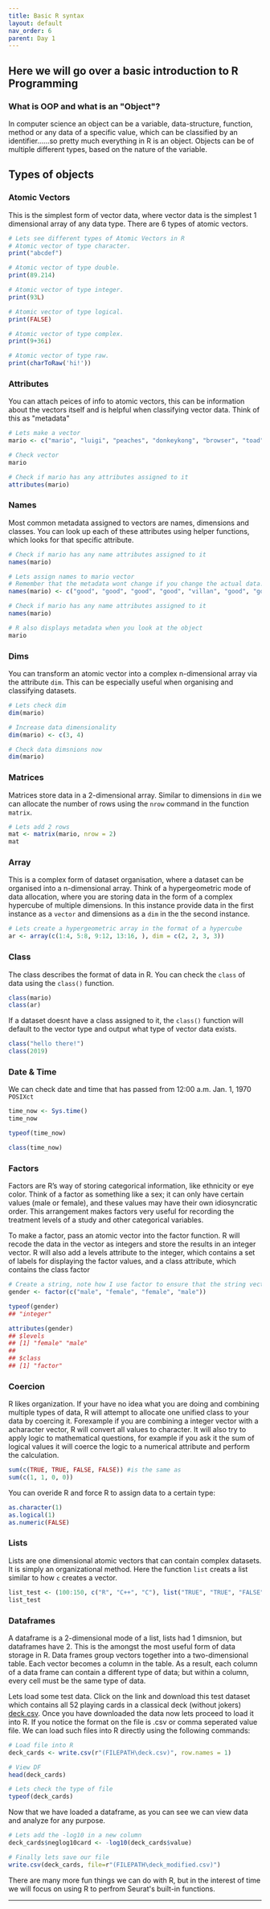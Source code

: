 ```yaml
---
title: Basic R syntax
layout: default
nav_order: 6
parent: Day 1
---
```


## Here we will go over a basic introduction to R Programming
### What is OOP and what is an "Object"?
In computer science an object can be a variable, data-structure, function, method or any data of a specific value, which can be classified by an identifier......so pretty much everything in R is an object. Objects can be of multiple different types, based on the nature of the variable. 

## Types of objects
### Atomic Vectors
This is the simplest form of vector data, where vector data is the simplest 1 dimensional array of any data type. There are 6 types of atomic vectors.

```r
# Lets see different types of Atomic Vectors in R
# Atomic vector of type character.
print("abcdef")

# Atomic vector of type double.
print(89.214)

# Atomic vector of type integer.
print(93L)

# Atomic vector of type logical.
print(FALSE)

# Atomic vector of type complex.
print(9+36i)

# Atomic vector of type raw.
print(charToRaw('hi!'))
```
### Attributes
You can attach peices of info to atomic vectors, this can be information about the vectors itself and is helpful when classifying vector data. Think of this as "metadata"
```r
# Lets make a vector
mario <- c("mario", "luigi", "peaches", "donkeykong", "browser", "toad", "giuseppe", "koopa", "spike", "penguinking", "kamek", "goomba")

# Check vector
mario

# Check if mario has any attributes assigned to it
attributes(mario)
```

### Names
Most common metadata assigned to vectors are names, dimensions and classes. You can look up each of these attributes using helper functions, which looks for that specific attribute.
```r
# Check if mario has any name attributes assigned to it
names(mario)

# Lets assign names to mario vector
# Remember that the metadata wont change if you change the actual data.
names(mario) <- c("good", "good", "good", "good", "villan", "good", "good", "villan", "villan", "good", "good", "villan") 

# Check if mario has any name attributes assigned to it
names(mario)

# R also displays metadata when you look at the object
mario
```

### Dims
You can transform an atomic vector into a complex n-dimensional array via the attribute `dim`. This can be especially useful when organising and classifying datasets.

```r
# Lets check dim
dim(mario)

# Increase data dimensionality
dim(mario) <- c(3, 4)

# Check data dimsnions now
dim(mario)
```

### Matrices
Matrices store data in a 2-dimensional array. Similar to dimensions in `dim` we can allocate the number of rows using the `nrow` command in the function `matrix`.

```r
# Lets add 2 rows
mat <- matrix(mario, nrow = 2)
mat
```

### Array
This is a complex form of dataset organisation, where a dataset can be organised into a n-dimensional array. Think of a hypergeometric mode of data allocation, where you are storing data in the form of a complex hypercube of multiple dimensions. In this instance provide data in the first instance as a `vector` and dimensions as a `dim` in the the second instance.

```r
# Lets create a hypergeometric array in the format of a hypercube
ar <- array(c(1:4, 5:8, 9:12, 13:16, ), dim = c(2, 2, 3, 3))
```

### Class
The class describes the format of data in R. You can check the `class` of data using the `class()` function.
```r
class(mario)
class(ar)
```

If a dataset doesnt have a class assigned to it, the `class()` function will default to the vector type and output what type of vector data exists.
```r
class("hello there!")
class(2019)
```

### Date & Time
We can check date and time that has passed from 12:00 a.m. Jan. 1, 1970 `POSIXct`
```r
time_now <- Sys.time()
time_now

typeof(time_now)

class(time_now)
```

### Factors
Factors are R’s way of storing categorical information, like ethnicity or eye color. Think of a factor as something like a sex; it can only have certain values (male or female), and these values may have their own idiosyncratic order. This arrangement makes factors very useful for recording the treatment levels of a study and other categorical variables.

To make a factor, pass an atomic vector into the factor function. R will recode the data in the vector as integers and store the results in an integer vector. R will also add a levels attribute to the integer, which contains a set of labels for displaying the factor values, and a class attribute, which contains the class factor

```r
# Create a string, note how I use factor to ensure that the string vector is of type factor
gender <- factor(c("male", "female", "female", "male"))

typeof(gender)
## "integer"

attributes(gender)
## $levels
## [1] "female" "male"  
## 
## $class
## [1] "factor"
```

### Coercion

R likes organization. If your have no idea what you are doing and combining multiple types of data, R will attempt to allocate one unified class to your data by coercing it.
Forexample if you are combining a integer vector with a acharacter vector, R will convert all values to character. It will also try to apply logic to mathematical questions, for example
if you ask it the sum of logical values it will coerce the logic to a numerical attribute and perform the calculation.

```r
sum(c(TRUE, TRUE, FALSE, FALSE)) #is the same as
sum(c(1, 1, 0, 0))
```

You can overide R and force R to assign data to a certain type:
```r
as.character(1)
as.logical(1)
as.numeric(FALSE)
```

### Lists
Lists are one dimensional atomic vectors that can contain complex datasets. It is simply an organizational method. Here the function `list` creats a list similar to how `c` creates a vector.

```r
list_test <- (100:150, c("R", "C++", "C"), list("TRUE", "TRUE", "FALSE", 3))
list_test
```

### Dataframes
A dataframe is a 2-dimensional mode of a list, lists had 1 dimsnion, but dataframes have 2. This is the amongst the most useful form of data storage in R.
Data frames group vectors together into a two-dimensional table. Each vector becomes a column in the table. As a result, each column of a data frame can contain a different type of data; but within a column, every cell must be the same type of data.

Lets load some test data. Click on the link and download this test dataset which contains all 52 playing cards in a classical deck (without jokers) [deck.csv](https://github.com/Dragonmasterx87/CompBio1-Tulane/blob/main/assets/data/deck.csv). Once you have downloaded the data now lets proceed to load it into R. If you notice the format on the file is .csv or comma seperated value file. We can load such files into R directly using the following commands:

```r
# Load file into R
deck_cards <- write.csv(r"(FILEPATH\deck.csv)", row.names = 1)

# View DF
head(deck_cards)

# Lets check the type of file
typeof(deck_cards)
```
Now that we have loaded a dataframe, as you can see we can view data and analyze for any purpose. 

```r
# Lets add the -log10 in a new column 
deck_cards$neglog10card <- -log10(deck_cards$value)

# Finally lets save our file
write.csv(deck_cards, file=r"(FILEPATH\deck_modified.csv)")
```

There are many more fun things we can do with R, but in the interest of time we will focus on using R to perfrom Seurat's built-in functions.

----



















